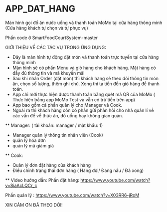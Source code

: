 # APP_DAT_HANG
Màn hình gọi đồ ăn nước uống và thanh toán MoMo tại cửa hàng thông minh (Cửa hàng khách tự chọn và tự phục vụ)

Phần code ở SmartFoodCourtSystem-master

GIỚI THIỆU VỀ CÁC TÁC VỤ TRONG ỨNG DỤNG:
- Đây là màn hình tự động đặt món và thanh toán trực tuyến tại cửa hàng thông minh
- Màn hình sẽ có phần Menu và giỏ hàng cho khách hàng. Mặt hàng có đầy đủ thông tin và mã khuyến mãi 
- Sau khi nhấn Order (đặt món) thì khách hàng sẽ theo dõi thông tin món ăn, chọn số lượng, thêm ghi chú. Xong thì ta tiến đến giỏ hàng để thanh toán.
- App chỉ mới thực hiện được thanh toán bằng quét mã QR của MoMo ( Thực hiện bằng app MoMo Test và vẫn có trừ tiền trên app)
- App bao gồm cả phần quản lý cho Manager và Cook. 
- Ngoài ra thì khách hàng còn có phần gửi phản hồi cho nhà quản lí về các vấn đề về thức ăn, đồ uống hay không gian quán. 
 
 ** Manager:
  ( tài khoản: manager  / mật khẩu: 1) 
   - Manager quản lý thông tin nhân viên (Cook)
   - quản lý hóa đơn 
   - quản lý mã giảm giá 
   
 ** Cook:
   - Quản lý đơn đặt hàng của khách hàng 
   - Điều chỉnh trạng thái đơn hàng ( Hàng đợi/ Đang nấu / Đã xong)
   
 ** Video hướng dẫn:
  Phần đặt hàng: https://www.youtube.com/watch?v=8iaAcLQCr_c
  
  Phần quản lý : https://www.youtube.com/watch?v=X03RR6-jRoM 
  
  XIN CẢM ƠN ĐÃ THEO DÕI! 
  
 
  
  
 

